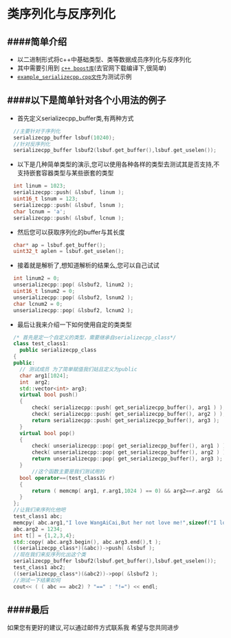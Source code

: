 类序列化与反序列化
==========================================



####简单介绍
------------------------------------------
* 以二进制形式将c++中基础类型、类等数据成员序列化与反序列化
* 其中需要引用到 [`c++ boost库`](http://www.boost.org/)(去官网下载编译下,很简单)
* [`example_serializecpp.cpp文件`](https://github.com/NingLeixueR/middleware/blob/master/example/example_serializecpp.cpp)为测试示例


####以下是简单针对各个小用法的例子
------------------------------------------
* 首先定义serializecpp_buffer类,有两种方式
```cpp
  //主要针对于序列化
  serializecpp_buffer lsbuf(10240);
  //针对反序列化
  serializecpp_buffer lsbuf2(lsbuf.get_buffer(),lsbuf.get_uselen());
```
* 以下是几种简单类型的演示,您可以使用各种各样的类型去测试其是否支持,不支持嵌套容器类型与某些嵌套的类型
```cpp
  int linum = 1023;
  serializecpp::push( &lsbuf, linum );
  uint16_t lsnum = 123;
  serializecpp::push( &lsbuf, lsnum );
  char lcnum = 'a';
  serializecpp::push( &lsbuf, lcnum );
```
* 然后您可以获取序列化的buffer与其长度
```cpp
  char* ap = lsbuf.get_buffer();
  uint32_t aplen = lsbuf.get_uselen();
```
* 接着就是解析了,想知道解析的结果么,您可以自己试试
```cpp
  int linum2 = 0;
  unserializecpp::pop( &lsbuf2, linum2 );
  uint16_t lsnum2 = 0;
  unserializecpp::pop( &lsbuf2, lsnum2 );
  char lcnum2 = 0;
  unserializecpp::pop( &lsbuf2, lcnum2 );
```
* 最后让我来介绍一下如何使用自定的类类型
```cpp
  /* 首先是定一个自定义的类型，需要继承自serializecpp_class*/
  class test_class1:
  	public serializecpp_class
  {
  public:
    // 测试成员 为了简单赋值我们姑且定义为public
  	char arg1[1024];
  	int  arg2;
  	std::vector<int> arg3;
  	virtual bool push()
  	{
  		check( serializecpp::push( get_serializecpp_buffer(), arg1 ) );
  		check( serializecpp::push( get_serializecpp_buffer(), arg2 ) );
  		return serializecpp::push( get_serializecpp_buffer(), arg3 );
  	}
  	virtual bool pop()
  	{
  		check( unserializecpp::pop( get_serializecpp_buffer(), arg1 ) );
  		check( unserializecpp::pop( get_serializecpp_buffer(), arg2 ) );
  		return unserializecpp::pop( get_serializecpp_buffer(), arg3 );
  	}
        //这个函数主要是我们测试用的
  	bool operator==(test_class1& r)
  	{
  		return ( memcmp( arg1, r.arg1,1024 ) == 0) && arg2==r.arg2  && arg3==r.arg3;
  	}
  };
  //让我们来序列化他吧
  test_class1 abc;
  memcpy( abc.arg1,"I love WangAiCai,But her not love me!",sizeof("I love WangAiCai,But her not love me!")+1 );
  abc.arg2 = 1234;
  int t[] = {1,2,3,4};
  std::copy( abc.arg3.begin(), abc.arg3.end(),t );
  ((serializecpp_class*)(&abc))->push( &lsbuf );
  //现在我们来反序列化出这个类
  serializecpp_buffer lsbuf2(lsbuf.get_buffer(),lsbuf.get_uselen());
  test_class1 abc2;
  ((serializecpp_class*)(&abc2))->pop( &lsbuf2 );
  //测试一下结果如何
  cout<< ( ( abc == abc2) ? "==" : "!=") << endl;
```


####最后
------------------------------------------
如果您有更好的建议,可以通过邮件方式联系我
希望与您共同进步
